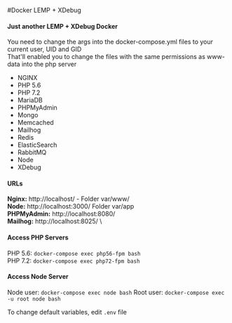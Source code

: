 #Docker LEMP + XDebug
#### Just another LEMP + XDebug Docker

You need to change the args into the docker-compose.yml files to your current user, UID and GID \
That'll enabled you to change the files with the same permissions as www-data into the php server 

* NGINX
* PHP 5.6
* PHP 7.2
* MariaDB
* PHPMyAdmin
* Mongo
* Memcached
* Mailhog
* Redis
* ElasticSearch
* RabbitMQ
* Node
* XDebug 

#### URLs
**Nginx:** http://localhost/ - Folder var/www/ \
**Node:** http://localhost:3000/ Folder var/app \
**PHPMyAdmin:** http://localhost:8080/ \
**Mailhog:** http://localhost:8025/ \


#### Access PHP Servers
PHP 5.6: `docker-compose exec php56-fpm bash` \
PHP 7.2: `docker-compose exec php72-fpm bash`

#### Access Node Server
Node user: `docker-compose exec node bash`
Root user: `docker-compose exec -u root node bash`

To change default variables, edit `.env`  file 
